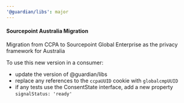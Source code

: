 ```yaml
---
'@guardian/libs': major
---
```


#### Sourcepoint Australia Migration

Migration from CCPA to Sourcepoint Global Enterprise as the privacy framework for Australia

To use this new version in a consumer:

- update the version of @guardian/libs
- replace any references to the `ccpaUUID` cookie with `globalcmpUUID`
- if any tests use the ConsentState interface, add a new property `signalStatus: 'ready'`

